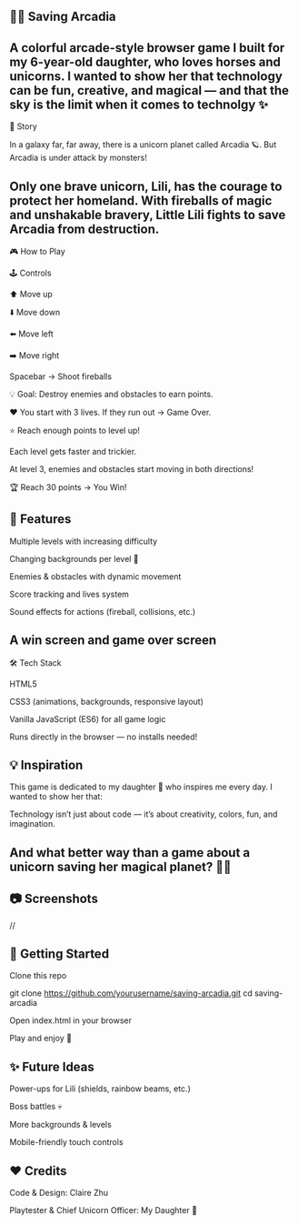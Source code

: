 🌈🦄 Saving Arcadia
-------------------------------------------------------------------------------------------------------------
A colorful arcade-style browser game I built for my 6-year-old daughter, who loves horses and unicorns. I wanted to show her that technology can be fun, creative, and magical — and that the sky is the limit when it comes to technolgy ✨
-------------------------------------------------------------------------------------------------------------
🌌 Story

In a galaxy far, far away, there is a unicorn planet called Arcadia 🪐.
But Arcadia is under attack by monsters!

Only one brave unicorn, Lili, has the courage to protect her homeland.
With fireballs of magic and unshakable bravery, Little Lili fights to save Arcadia from destruction.
-------------------------------------------------------------------------------------------------------------
🎮 How to Play

🕹️ Controls

⬆️ Move up

⬇️ Move down

⬅️ Move left

➡️ Move right

Spacebar → Shoot fireballs

💡 Goal: Destroy enemies and obstacles to earn points.

❤️ You start with 3 lives. If they run out → Game Over.

⭐ Reach enough points to level up!

Each level gets faster and trickier.

At level 3, enemies and obstacles start moving in both directions!

🏆 Reach 30 points → You Win!

🚀 Features
-------------------------------------------------------------------------------------------------------------

Multiple levels with increasing difficulty

Changing backgrounds per level 🌌

Enemies & obstacles with dynamic movement

Score tracking and lives system

Sound effects for actions (fireball, collisions, etc.)

A win screen and game over screen
-------------------------------------------------------------------------------------------------------------

🛠️ Tech Stack

HTML5

CSS3 (animations, backgrounds, responsive layout)

Vanilla JavaScript (ES6) for all game logic

Runs directly in the browser — no installs needed!

💡 Inspiration
-------------------------------------------------------------------------------------------------------------

This game is dedicated to my daughter 💖 who inspires me every day.
I wanted to show her that:

Technology isn’t just about code — it’s about creativity, colors, fun, and imagination.

And what better way than a game about a unicorn saving her magical planet? 🦄🌈
-------------------------------------------------------------------------------------------------------------

📷 Screenshots
-------------------------------------------------------------------------------------------------------------

//

🏁 Getting Started
-------------------------------------------------------------------------------------------------------------

Clone this repo

git clone https://github.com/yourusername/saving-arcadia.git
cd saving-arcadia


Open index.html in your browser

Play and enjoy 🎉

✨ Future Ideas
-------------------------------------------------------------------------------------------------------------

Power-ups for Lili (shields, rainbow beams, etc.)

Boss battles 💀

More backgrounds & levels

Mobile-friendly touch controls

❤️ Credits
-------------------------------------------------------------------------------------------------------------

Code & Design: Claire Zhu

Playtester & Chief Unicorn Officer: My Daughter 🦄
